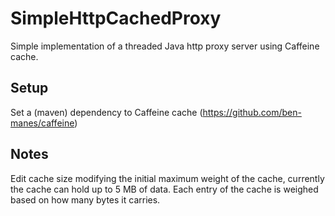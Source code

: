 # SimpleHttpCachedProxy
Simple implementation of a threaded Java http proxy server using Caffeine cache.

## Setup
Set a (maven) dependency to Caffeine cache (https://github.com/ben-manes/caffeine)

## Notes
Edit cache size modifying the initial maximum weight of the cache, currently the cache can hold up to 5 MB of data.
Each entry of the cache is weighed based on how many bytes it carries.
